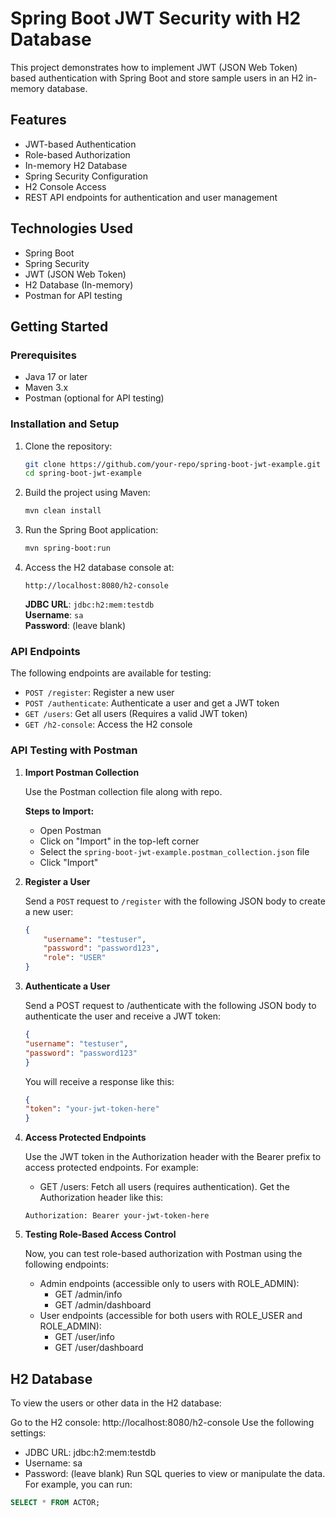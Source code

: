 # Spring Boot JWT Security with H2 Database

This project demonstrates how to implement JWT (JSON Web Token) based authentication with Spring Boot and store sample users in an H2 in-memory database.

## Features

- JWT-based Authentication
- Role-based Authorization
- In-memory H2 Database
- Spring Security Configuration
- H2 Console Access
- REST API endpoints for authentication and user management

## Technologies Used

- Spring Boot
- Spring Security
- JWT (JSON Web Token)
- H2 Database (In-memory)
- Postman for API testing

## Getting Started

### Prerequisites

- Java 17 or later
- Maven 3.x
- Postman (optional for API testing)

### Installation and Setup

1. Clone the repository:

    ```bash
    git clone https://github.com/your-repo/spring-boot-jwt-example.git
    cd spring-boot-jwt-example
    ```

2. Build the project using Maven:

    ```bash
    mvn clean install
    ```

3. Run the Spring Boot application:

    ```bash
    mvn spring-boot:run
    ```

4. Access the H2 database console at:

    ```
    http://localhost:8080/h2-console
    ```

   **JDBC URL**: `jdbc:h2:mem:testdb`  
   **Username**: `sa`  
   **Password**: (leave blank)

### API Endpoints

The following endpoints are available for testing:

- `POST /register`: Register a new user
- `POST /authenticate`: Authenticate a user and get a JWT token
- `GET /users`: Get all users (Requires a valid JWT token)
- `GET /h2-console`: Access the H2 console

### API Testing with Postman

1. **Import Postman Collection**

   Use the Postman collection file along with repo.

   **Steps to Import:**
    - Open Postman
    - Click on "Import" in the top-left corner
    - Select the `spring-boot-jwt-example.postman_collection.json` file
    - Click "Import"

2. **Register a User**

   Send a `POST` request to `/register` with the following JSON body to create a new user:

   ```json
   {
       "username": "testuser",
       "password": "password123",
       "role": "USER"
   }
   
3. **Authenticate a User**

    Send a POST request to /authenticate with the following JSON body to authenticate the user and receive a JWT token:

    ```json
    {
    "username": "testuser",
    "password": "password123"
    }
   ```
    You will receive a response like this:

    ```json
    {
    "token": "your-jwt-token-here"
    }
   ```
4. **Access Protected Endpoints**

    Use the JWT token in the Authorization header with the Bearer prefix to access protected endpoints. For example:

    * GET /users: Fetch all users (requires authentication).
   Get the Authorization header like this:
    ```
    Authorization: Bearer your-jwt-token-here
    ```

5. **Testing Role-Based Access Control**

   Now, you can test role-based authorization with Postman using the following endpoints:

   * Admin endpoints (accessible only to users with ROLE_ADMIN):
     * GET /admin/info
     * GET /admin/dashboard
   * User endpoints (accessible for both users with ROLE_USER and ROLE_ADMIN):
     * GET /user/info
     * GET /user/dashboard

## H2 Database
To view the users or other data in the H2 database:

Go to the H2 console: http://localhost:8080/h2-console
Use the following settings:
* JDBC URL: jdbc:h2:mem:testdb
* Username: sa
* Password: (leave blank)
Run SQL queries to view or manipulate the data.
For example, you can run:

```sql
SELECT * FROM ACTOR;
```



 